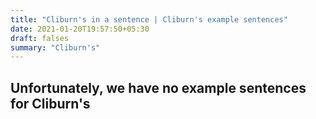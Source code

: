 ```yaml
---
title: "Cliburn's in a sentence | Cliburn's example sentences"
date: 2021-01-20T19:57:50+05:30
draft: falses
summary: "Cliburn's"
---
```

## Unfortunately, we have no example sentences for Cliburn's                 
